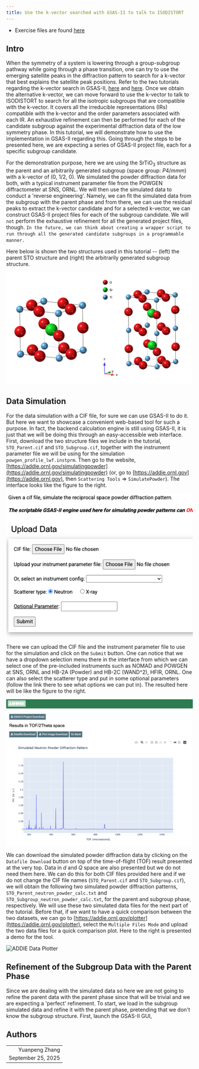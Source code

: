 ```yaml
---
title: Use the k-vector searched with GSAS-II to talk to ISODISTORT
---
```

<!--- Don't change the HTML version of this file; edit the .md version -->

* Exercise files are found [here](data/index.html)

<a name=Intro></a>

## Intro

When the symmetry of a system is lowering through a group-subgroup pathway while going through a phase transition, one can try to use the emerging satellite peaks in the diffraction pattern to search for a k-vector that best explains the satellite peak positions. Refer to the two tutorials regarding the k-vector search in GSAS-II, [here](https://advancedphotonsource.github.io/GSAS-II-tutorials/k_vec_tutorial/k_vec_tutorial.html) and [here](https://advancedphotonsource.github.io/GSAS-II-tutorials/k_vec_tutorial_non_zero/k_vec_tutorial_non_zero.html). Once we obtain the alternative k-vector, we can move forward to use the k-vector to talk to ISODISTORT to search for all the isotropic subgroups that are compatible with the k-vector. It covers all the irreducible representations (IRs) compatible with the k-vector and the order parameters associated with each IR. An exhaustive refinement can then be performed for each of the candidate subgroup against the experimental diffraction data of the low symmetry phase. In this tutorial, we will demonstrate how to use the implementation in GSAS-II regarding this. Going through the steps to be presented here, we are expecting a series of GSAS-II project file, each for a specific subgroup candidate.

For the demonstration purpose, here we are using the SrTiO${}_3$ structure as the parent and an arbitrarily generated subgroup (space group: $P4/mmm$) with a k-vector of (0, 1/2, 0). We simulated the powder diffraction data for both, with a typical instrument parameter file from the POWGEN diffractometer at SNS, ORNL. We will then use the simulated data to conduct a 'reverse engineering'. Namely, we can fit the simulated data from the subgroup with the parent phase and from there, we can use the residual peaks to extract the k-vector candidate and for a selected k-vector, we can construct GSAS-II project files for each of the subgroup candidate. We will `not` perform the exhaustive refinement for all the generated project files, though. `In the future, we can think about creating a wrapper script to run through all the generated candidate subgroups in a programmable manner.`

Here below is shown the two structures used in this tutorial -- (left) the parent STO structure and (right) the arbitrarily generated subgroup structure.

<img src="./imgs/structures.png" alt="order parameter plot" style="width:500px;">

## Data Simulation

For the data simulation with a CIF file, for sure we can use GSAS-II to do it. But here we want to showcase a convenient web-based tool for such a purpose. In fact, the backend calculation engine is still using GSAS-II, it is just that we will be doing this through an easy-accessible web interface. First, download the two structure files we include in the tutorial, `STO_Parent.cif` and `STO_Subgroup.cif`, together with the instrument parameter file we will be using for the simulation `powgen_profile_lwf.instprm`. Then go to the website, [https://addie.ornl.gov/simulatingpowder](https://addie.ornl.gov/simulatingpowder) (or, go to [https://addie.ornl.gov](https://addie.ornl.gov), then `Scattering Tools` => `SimulatePowder`). The interface looks like the figure to the right.

![ADDIE Powder Diff Simulation](imgs/addie_simu.png)

There we can upload the CIF file and the instrument parameter file to use for the simulation and click on the `Submit` button. One can notice that we have a dropdown selection menu there in the interface from which we can select one of the pre-included instruments such as NOMAD and POWGEN at SNS, ORNL and HB-2A (Powder) and HB-2C (WAND^2), HFIR, ORNL. One can also select the scatterer type and put in some optional parameters (follow the link there to see what options we can put in). The resulted here will be like the figure to the right.

![ADDIE Powder Diff Simulation Result](imgs/addie_simu_result.png)

We can download the simulated powder diffraction data by clicking on the `Datafile Download` button on top of the time-of-flight (TOF) result presented at the very top. Data in $d$ and $Q$ space are also presented but we do not need them here. We can do this for both CIF files provided here and if we do not change the CIF file names (`STO_Parent.cif` and `STO_Subgroup.cif`), we will obtain the following two simulated powder diffraction patterns, `STO_Parent_neutron_powder_calc.txt` and `STO_Subgroup_neutron_powder_calc.txt`, for the parent and subgroup phase, respectively. We will use these two simulated data files for the next part of the tutorial. Before that, if we want to have a quick comparison between the two datasets, we can go to [https://addie.ornl.gov/plotter](https://addie.ornl.gov/plotter), select the `Multiple Files Mode` and upload the two data files for a quick comparison plot. Here to the right is presented a demo for the tool.

![ADDIE Data Plotter](imgs/addie_plotter.gif)

## Refinement of the Subgroup Data with the Parent Phase

Since we are dealing with the simulated data so here we are not going to refine the parent data with the parent phase since that will be trivial and we are expecting a 'perfect' refinement. To start, we load in the subgroup simulated data and refine it with the parent phase, pretending that we don't know the subgroup structure. First, launch the GSAS-II GUI,

## Authors

| | 
| ---: |
| Yuanpeng Zhang |
| September 25, 2025 |
